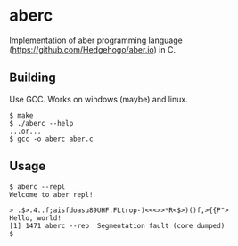 # aberc

Implementation of aber programming language (https://github.com/Hedgehogo/aber.io) in C.

## Building

Use GCC. Works on windows (maybe) and linux.
```console
$ make
$ ./aberc --help
...or...
$ gcc -o aberc aber.c
```

## Usage

```console
$ aberc --repl
Welcome to aber repl!

> .$>.4..f;aisfdoasu89UHF.FLtrop-)<<<>>*R<$>)()f,>{{P">
Hello, world!
[1] 1471 aberc --rep  Segmentation fault (core dumped)
$ 
```

